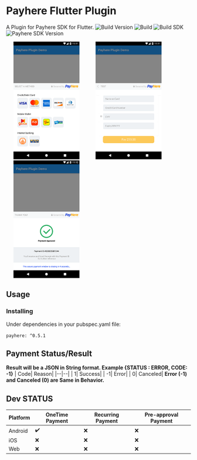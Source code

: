 # Payhere Flutter Plugin

A Plugin for Payhere SDK for Flutter.
![Build Version](https://img.shields.io/badge/V-0.5.1-brightgreen)
![Build](https://img.shields.io/badge/Status-Stable-brightgreen)
![Build SDK](https://img.shields.io/badge/FlutterChannel-Stable-blue)
![Payhere SDK Version](https://img.shields.io/badge/V-2.0.24-brightgreen)


<p>
    <img src="https://raw.githubusercontent.com/SrilalS/Payhere-Flutter-Plugin/master/Docs/img/1.png?raw=true" width="180px" height="auto" hspace="20"/>
    <img src="https://raw.githubusercontent.com/SrilalS/Payhere-Flutter-Plugin/master/Docs/img/2.png?raw=true" width="180px" height="auto" hspace="20"/>
    <img src="https://raw.githubusercontent.com/SrilalS/Payhere-Flutter-Plugin/master/Docs/img/3.png?raw=true" width="180px" height="auto" hspace="20"/>
</p>


## Usage
### Installing
Under dependencies in your pubspec.yaml file:

    payhere: ^0.5.1
## Payment Status/Result

**Result will be a JSON in String format. Example  {STATUS : ERROR, CODE: -1}**
| Code| Reason|
|--|--|
| 1|  Success|
| -1|  Error|
| 0|  Canceled|
**Error (-1) and Canceled (0) are Same in Behavior.**

## Dev STATUS
| Platform| OneTime Payment| Recurring Payment | Pre-approval Payment
|--|--|--|--|
| Android |  ✔️| ❌ | ❌ | 
| iOS |  ❌| ❌ | ❌ |
| Web |  ❌| ❌ | ❌ |
